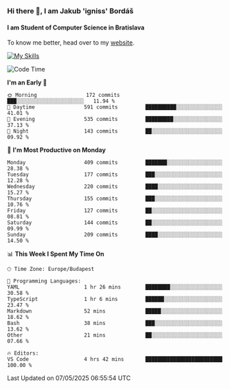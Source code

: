 ### Hi there 👋, I am Jakub 'igniss' Bordáš

#### I am Student of Computer Science in Bratislava
To know me better, head over to my [website](https://bordas.sk).

[![My Skills](https://skillicons.dev/icons?i=js,typescript,html,css,figma,svelte,vue,next,postgresql,nest,express,nodejs)](https://bordas.sk)


<!--START_SECTION:waka-->
![Code Time](http://img.shields.io/badge/Code%20Time-1%2C872%20hrs%2038%20mins-blue)

**I'm an Early 🐤** 

```text
🌞 Morning                172 commits         ███░░░░░░░░░░░░░░░░░░░░░░   11.94 % 
🌆 Daytime                591 commits         ██████████░░░░░░░░░░░░░░░   41.01 % 
🌃 Evening                535 commits         █████████░░░░░░░░░░░░░░░░   37.13 % 
🌙 Night                  143 commits         ██░░░░░░░░░░░░░░░░░░░░░░░   09.92 % 
```
📅 **I'm Most Productive on Monday** 

```text
Monday                   409 commits         ███████░░░░░░░░░░░░░░░░░░   28.38 % 
Tuesday                  177 commits         ███░░░░░░░░░░░░░░░░░░░░░░   12.28 % 
Wednesday                220 commits         ████░░░░░░░░░░░░░░░░░░░░░   15.27 % 
Thursday                 155 commits         ███░░░░░░░░░░░░░░░░░░░░░░   10.76 % 
Friday                   127 commits         ██░░░░░░░░░░░░░░░░░░░░░░░   08.81 % 
Saturday                 144 commits         ██░░░░░░░░░░░░░░░░░░░░░░░   09.99 % 
Sunday                   209 commits         ████░░░░░░░░░░░░░░░░░░░░░   14.50 % 
```


📊 **This Week I Spent My Time On** 

```text
🕑︎ Time Zone: Europe/Budapest

💬 Programming Languages: 
YAML                     1 hr 26 mins        ████████░░░░░░░░░░░░░░░░░   30.58 % 
TypeScript               1 hr 6 mins         ██████░░░░░░░░░░░░░░░░░░░   23.47 % 
Markdown                 52 mins             █████░░░░░░░░░░░░░░░░░░░░   18.62 % 
Bash                     38 mins             ███░░░░░░░░░░░░░░░░░░░░░░   13.62 % 
Other                    21 mins             ██░░░░░░░░░░░░░░░░░░░░░░░   07.66 % 

🔥 Editors: 
VS Code                  4 hrs 42 mins       █████████████████████████   100.00 % 
```


 Last Updated on 07/05/2025 06:55:54 UTC
<!--END_SECTION:waka-->
